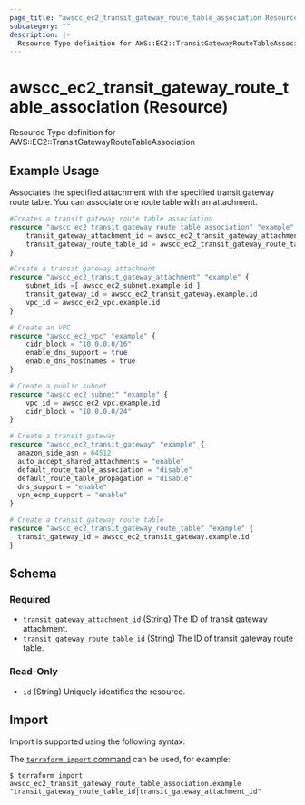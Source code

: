 ```yaml
---
page_title: "awscc_ec2_transit_gateway_route_table_association Resource - terraform-provider-awscc"
subcategory: ""
description: |-
  Resource Type definition for AWS::EC2::TransitGatewayRouteTableAssociation
---
```


# awscc_ec2_transit_gateway_route_table_association (Resource)

Resource Type definition for AWS::EC2::TransitGatewayRouteTableAssociation

## Example Usage
Associates the specified attachment with the specified transit gateway route table. You can associate one route table with an attachment.
```terraform
#Creates a transit gateway route table association
resource "awscc_ec2_transit_gateway_route_table_association" "example" {
    transit_gateway_attachment_id = awscc_ec2_transit_gateway_attachment.example.id
    transit_gateway_route_table_id = awscc_ec2_transit_gateway_route_table.example.id
}

#Create a transit gateway attachment
resource "awscc_ec2_transit_gateway_attachment" "example" {
    subnet_ids =[ awscc_ec2_subnet.example.id ]
    transit_gateway_id = awscc_ec2_transit_gateway.example.id
    vpc_id = awscc_ec2_vpc.example.id
}   

# Create an VPC
resource "awscc_ec2_vpc" "example" {
    cidr_block = "10.0.0.0/16"
    enable_dns_support = true
    enable_dns_hostnames = true 
}

# Create a public subnet 
resource "awscc_ec2_subnet" "example" {
    vpc_id = awscc_ec2_vpc.example.id
    cidr_block = "10.0.0.0/24"
}

# Create a transit gateway
resource "awscc_ec2_transit_gateway" "example" {
  amazon_side_asn = 64512
  auto_accept_shared_attachments = "enable"
  default_route_table_association = "disable"
  default_route_table_propagation = "disable"
  dns_support = "enable"
  vpn_ecmp_support = "enable"
}

# Create a transit gateway route table
resource "awscc_ec2_transit_gateway_route_table" "example" {
  transit_gateway_id = awscc_ec2_transit_gateway.example.id
}
```


<!-- schema generated by tfplugindocs -->
## Schema

### Required

- `transit_gateway_attachment_id` (String) The ID of transit gateway attachment.
- `transit_gateway_route_table_id` (String) The ID of transit gateway route table.

### Read-Only

- `id` (String) Uniquely identifies the resource.

## Import

Import is supported using the following syntax:

The [`terraform import` command](https://developer.hashicorp.com/terraform/cli/commands/import) can be used, for example:

```shell
$ terraform import awscc_ec2_transit_gateway_route_table_association.example "transit_gateway_route_table_id|transit_gateway_attachment_id"
```